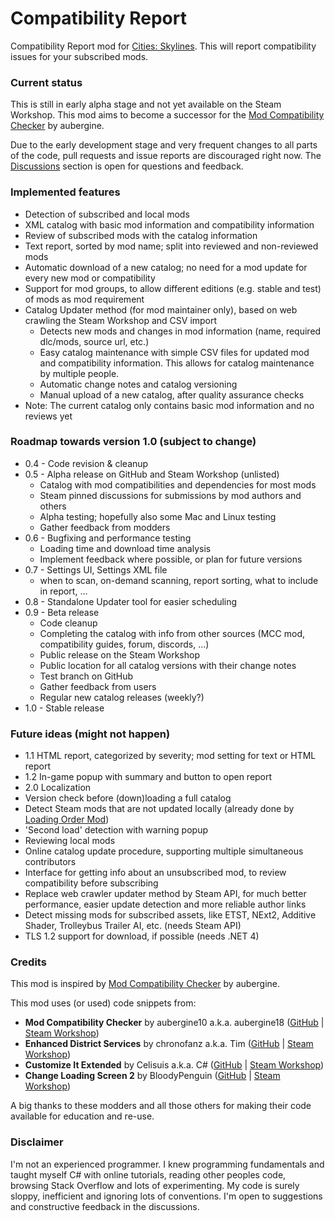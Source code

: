 # Compatibility Report

Compatibility Report mod for [Cities: Skylines](https://steamcommunity.com/app/255710/workshop/). This will report compatibility issues for your subscribed mods.

### Current status
This is still in early alpha stage and not yet available on the Steam Workshop. This mod aims to become a successor for the [Mod Compatibility Checker](https://steamcommunity.com/sharedfiles/filedetails/?id=2034713132) by aubergine.

Due to the early development stage and very frequent changes to all parts of the code, pull requests and issue reports are discouraged right now. The [Discussions](https://github.com/Finwickle/CompatibilityReport/discussions) section is open for questions and feedback.

### Implemented features
* Detection of subscribed and local mods
* XML catalog with basic mod information and compatibility information
* Review of subscribed mods with the catalog information
* Text report, sorted by mod name; split into reviewed and non-reviewed mods
* Automatic download of a new catalog; no need for a mod update for every new mod or compatibility
* Support for mod groups,  to allow different editions (e.g. stable and test) of mods as mod requirement
* Catalog Updater method (for mod maintainer only), based on web crawling the Steam Workshop and CSV import
  * Detects new mods and changes in mod information (name, required dlc/mods, source url, etc.)
  * Easy catalog maintenance with simple CSV files for updated mod and compatibility information. This allows for catalog maintenance by multiple people.
  * Automatic change notes and catalog versioning
  * Manual upload of a new catalog, after quality assurance checks
* Note: The current catalog only contains basic mod information and no reviews yet

### Roadmap towards version 1.0 (subject to change)
* 0.4 - Code revision & cleanup
* 0.5 - Alpha release on GitHub and Steam Workshop (unlisted)
  * Catalog with mod compatibilities and dependencies for most mods
  * Steam pinned discussions for submissions by mod authors and others
  * Alpha testing; hopefully also some Mac and Linux testing
  * Gather feedback from modders
* 0.6 - Bugfixing and performance testing
  * Loading time and download time analysis
  * Implement feedback where possible, or plan for future versions
* 0.7 - Settings UI, Settings XML file
  * when to scan, on-demand scanning, report sorting, what to include in report, ...
* 0.8 - Standalone Updater tool for easier scheduling
* 0.9 - Beta release
  * Code cleanup
  * Completing the catalog with info from other sources (MCC mod, compatibility guides, forum, discords, ...)
  * Public release on the Steam Workshop
  * Public location for all catalog versions with their change notes
  * Test branch on GitHub
  * Gather feedback from users
  * Regular new catalog releases (weekly?)
* 1.0 - Stable release

### Future ideas (might not happen)
* 1.1 HTML report, categorized by severity; mod setting for text or HTML report
* 1.2 In-game popup with summary and button to open report
* 2.0 Localization
* Version check before (down)loading a full catalog
* Detect Steam mods that are not updated locally (already done by [Loading Order Mod](https://steamcommunity.com/sharedfiles/filedetails/?id=2448824112))
* 'Second load' detection with warning popup
* Reviewing local mods
* Online catalog update procedure, supporting multiple simultaneous contributors
* Interface for getting info about an unsubscribed mod, to review compatibility before subscribing
* Replace web crawler updater method by Steam API, for much better performance, easier update detection and more reliable author links
* Detect missing mods for subscribed assets, like ETST, NExt2, Additive Shader, Trolleybus Trailer AI, etc. (needs Steam API)
* TLS 1.2 support for download, if possible (needs .NET 4)

### Credits
This mod is inspired by [Mod Compatibility Checker](https://github.com/CitiesSkylinesMods/AutoRepair) by aubergine.

This mod uses (or used) code snippets from:
* **Mod Compatibility Checker** by aubergine10 a.k.a. aubergine18 ([GitHub](https://github.com/CitiesSkylinesMods/AutoRepair) | [Steam Workshop](https://steamcommunity.com/sharedfiles/filedetails/?id=2034713132))
* **Enhanced District Services** by chronofanz a.k.a. Tim ([GitHub](https://github.com/chronofanz/EnhancedDistrictServices) | [Steam Workshop](https://steamcommunity.com/sharedfiles/filedetails/?id=2303997489))
* **Customize It Extended** by Celisuis a.k.a. C# ([GitHub](https://github.com/Celisuis/CustomizeItExtended) | [Steam Workshop](https://steamcommunity.com/sharedfiles/filedetails/?id=1806759255))
* **Change Loading Screen 2** by BloodyPenguin ([GitHub](https://github.com/bloodypenguin/ChangeLoadingImage) | [Steam Workshop](https://steamcommunity.com/sharedfiles/filedetails/?id=1818482110))

A big thanks to these modders and all those others for making their code available for education and re-use.

### Disclaimer
I'm not an experienced programmer. I knew programming fundamentals and taught myself C# with online tutorials, reading other peoples code, browsing Stack Overflow and lots of experimenting. My code is surely sloppy, inefficient and ignoring lots of conventions. I'm open to suggestions and constructive feedback in the discussions.